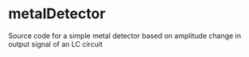 # metalDetector
Source code for a simple metal detector based on amplitude change in output signal of an LC circuit
